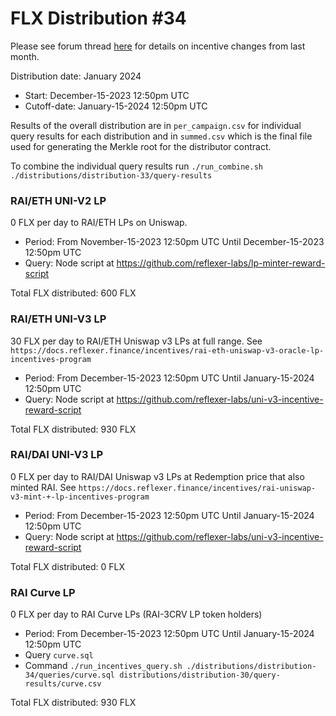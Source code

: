 # FLX Distribution #34

Please see forum thread [here](https://community.reflexer.finance/t/oracle-migration-to-uniswap-v3-incentive-adjustments/510/22) for details on incentive changes from last month.

Distribution date: January 2024

- Start: December-15-2023 12:50pm UTC
- Cutoff-date: January-15-2024 12:50pm UTC

Results of the overall distribution are in `per_campaign.csv` for individual query results for each distribution and in `summed.csv` which is the final file used for generating the Merkle root for the distributor contract.

To combine the individual query results run `./run_combine.sh ./distributions/distribution-33/query-results`

### RAI/ETH UNI-V2 LP

0 FLX per day to RAI/ETH LPs on Uniswap.

- Period: From November-15-2023 12:50pm UTC Until December-15-2023 12:50pm UTC
- Query: Node script at https://github.com/reflexer-labs/lp-minter-reward-script

Total FLX distributed: 600 FLX

### RAI/ETH UNI-V3 LP

30 FLX per day to RAI/ETH Uniswap v3 LPs at full range. See `https://docs.reflexer.finance/incentives/rai-eth-uniswap-v3-oracle-lp-incentives-program`

- Period: From December-15-2023 12:50pm UTC Until January-15-2024 12:50pm UTC
- Query: Node script at https://github.com/reflexer-labs/uni-v3-incentive-reward-script

Total FLX distributed: 930 FLX

### RAI/DAI UNI-V3 LP

0 FLX per day to RAI/DAI Uniswap v3 LPs at Redemption price that also minted RAI. See `https://docs.reflexer.finance/incentives/rai-uniswap-v3-mint-+-lp-incentives-program`

- Period: From December-15-2023 12:50pm UTC Until January-15-2024 12:50pm UTC
- Query: Node script at https://github.com/reflexer-labs/uni-v3-incentive-reward-script

Total FLX distributed: 0 FLX

### RAI Curve LP

0 FLX per day to RAI Curve LPs (RAI-3CRV LP token holders)

- Period: From December-15-2023 12:50pm UTC Until January-15-2024 12:50pm UTC
- Query `curve.sql`
- Command `./run_incentives_query.sh ./distributions/distribution-34/queries/curve.sql distributions/distribution-30/query-results/curve.csv`

Total FLX distributed: 930 FLX
